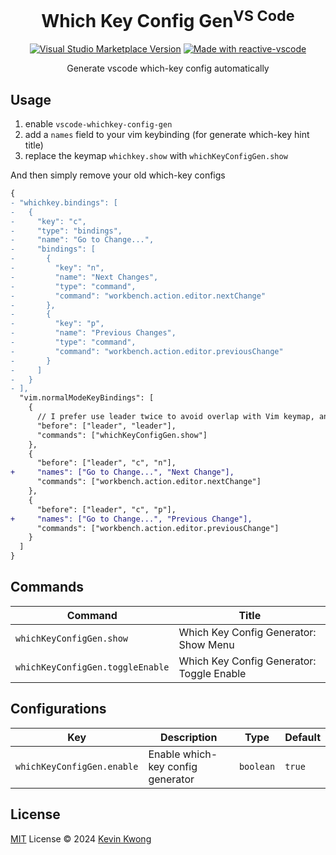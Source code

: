 <h1 align="center">Which Key Config Gen<sup>VS Code</sup></h1>

<p align="center">
<a href="https://marketplace.visualstudio.com/items?itemName=kvoon.which-key-config-gen" target="__blank"><img alt="Visual Studio Marketplace Version" src="https://img.shields.io/visual-studio-marketplace/v/kvoon.which-key-config-gen?label=VS%20Code%20Marketplace&color=eee"></a>
<a href="https://kermanx.github.io/reactive-vscode/" target="__blank"><img src="https://img.shields.io/badge/made_with-reactive--vscode-%23eee?style=flat"  alt="Made with reactive-vscode" /></a>
</p>

<p align="center">
Generate vscode which-key config automatically
</p>

## Usage

1. enable `vscode-whichkey-config-gen`
2. add a `names` field to your vim keybinding (for generate which-key hint title)
3. replace the keymap `whichkey.show` with `whichKeyConfigGen.show`

And then simply remove your old which-key configs

```diff
{
- "whichkey.bindings": [
-   {
-     "key": "c",
-     "type": "bindings",
-     "name": "Go to Change...",
-     "bindings": [
-       {
-         "key": "n",
-         "name": "Next Changes",
-         "type": "command",
-         "command": "workbench.action.editor.nextChange"
-       },
-       {
-         "key": "p",
-         "name": "Previous Changes",
-         "type": "command",
-         "command": "workbench.action.editor.previousChange"
-       }
-     ]
-   }
- ],
  "vim.normalModeKeyBindings": [
    {
      // I prefer use leader twice to avoid overlap with Vim keymap, and you can still use one leader
      "before": ["leader", "leader"],
      "commands": ["whichKeyConfigGen.show"]
    },
    {
      "before": ["leader", "c", "n"],
+     "names": ["Go to Change...", "Next Change"],
      "commands": ["workbench.action.editor.nextChange"]
    },
    {
      "before": ["leader", "c", "p"],
+     "names": ["Go to Change...", "Previous Change"],
      "commands": ["workbench.action.editor.previousChange"]
    }
  ]
}
```

## Commands

<!-- commands -->

| Command                          | Title                                     |
| -------------------------------- | ----------------------------------------- |
| `whichKeyConfigGen.show`         | Which Key Config Generator: Show Menu     |
| `whichKeyConfigGen.toggleEnable` | Which Key Config Generator: Toggle Enable |

<!-- commands -->

## Configurations

<!-- configs -->

| Key                        | Description                       | Type      | Default |
| -------------------------- | --------------------------------- | --------- | ------- |
| `whichKeyConfigGen.enable` | Enable which-key config generator | `boolean` | `true`  |

<!-- configs -->

## License

[MIT](./LICENSE) License © 2024 [Kevin Kwong](https://github.com/kvoon3)
